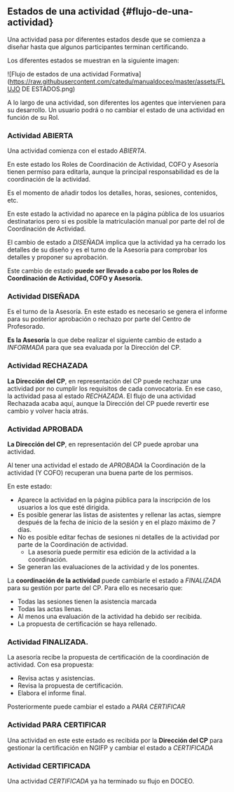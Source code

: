 ## Estados de una actividad {#flujo-de-una-actividad}

Una actividad pasa por diferentes estados desde que se comienza a diseñar hasta que algunos participantes terminan certificando.

Los diferentes estados se muestran en la siguiente imagen:

![Flujo de estados de una actividad Formativa](https://raw.githubusercontent.com/catedu/manualdoceo/master/assets/FLUJO DE ESTADOS.png)

A lo largo de una actividad, son diferentes los agentes que intervienen para su desarrollo. Un usuario podrá o no cambiar el estado de una actividad en función de su Rol.

### Actividad ABIERTA

Una actividad comienza con el estado _ABIERTA_.

En este estado los Roles de Coordinación de Actividad, COFO y Asesoría tienen permiso para editarla, aunque la principal responsabilidad es de la coordinación de la actividad.

Es el momento de añadir todos los detalles, horas, sesiones, contenidos, etc.

En este estado la actividad no aparece en la página pública de los usuarios destinatarios pero si es posible la matriculación manual por parte del rol de Coordinación de Actividad.

El cambio de estado a _DISEÑADA_ implica que la actividad ya ha cerrado los detalles de su diseño y es el turno de la Asesoría para comprobar los detalles y proponer su aprobación.

Este cambio de estado **puede ser llevado a cabo por los Roles de Coordinación de Actividad, COFO y Asesoría.**

### Actividad DISEÑADA

Es el turno de la Asesoría. En este estado es necesario se genera el informe para su posterior aprobación o rechazo por parte del Centro de Profesorado.

**Es la Asesoría** la que debe realizar el siguiente cambio de estado a _INFORMADA_ para que sea evaluada por la Dirección del CP.

### Actividad RECHAZADA

**La Dirección del CP**, en representación del CP puede rechazar una actividad por no cumplir los requisitos de cada convocatoria. En ese caso, la actividad pasa al estado _RECHAZADA_. El flujo de una actividad Rechazada acaba aquí, aunque la Dirección del CP puede revertir ese cambio y volver hacia atrás.

### Actividad APROBADA

**La Dirección del CP**, en representación del CP puede aprobar una actividad.

Al tener una actividad el estado de _APROBADA_ la Coordinación de la actividad (Y COFO) recuperan una buena parte de los permisos.

En este estado:

* Aparece la actividad en la página pública para la inscripción de los usuarios a los que esté dirigida.
* Es posible generar las listas de asistentes y rellenar las actas, siempre después de la fecha de inicio de la sesión y en el plazo máximo de 7 días.
* No es posible editar fechas de sesiones ni detalles de la actividad por parte de la Coordinación de actividad.
    * La asesoría puede permitir esa edición de la actividad a la coordinación.
* Se generan las evaluaciones de la actividad y de los ponentes.

La **coordinación de la actividad** puede cambiarle el estado a _FINALIZADA_ para su gestión por parte del CP. Para ello es necesario que:

* Todas las sesiones tienen la asistencia marcada
* Todas las actas llenas.
* Al menos una evaluación de la actividad ha debido ser recibida. 
* La propuesta de certificación se haya rellenado.

### Actividad FINALIZADA.

La asesoría recibe la propuesta de certificación de la coordinación de actividad. Con esa propuesta:

* Revisa actas y asistencias.
* Revisa la propuesta de certificación.
* Elabora el informe final.

Posteriormente puede cambiar el estado a _PARA CERTIFICAR_

### Actividad PARA CERTIFICAR

Una actividad en este este estado es recibida por la **Dirección del CP** para gestionar la certificación en NGIFP y cambiar el estado a _CERTIFICADA_

### Actividad CERTIFICADA


Una actividad _CERTIFICADA_ ya ha terminado su flujo en DOCEO. 